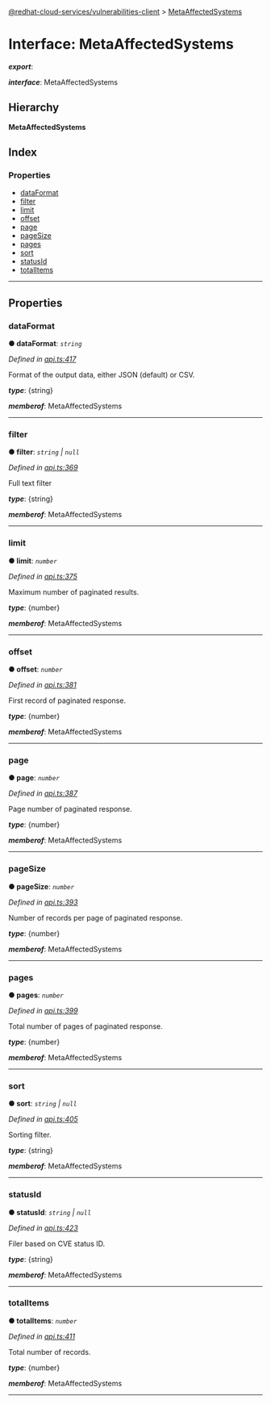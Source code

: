 [@redhat-cloud-services/vulnerabilities-client](../README.md) > [MetaAffectedSystems](../interfaces/metaaffectedsystems.md)

# Interface: MetaAffectedSystems

*__export__*: 

*__interface__*: MetaAffectedSystems

## Hierarchy

**MetaAffectedSystems**

## Index

### Properties

* [dataFormat](metaaffectedsystems.md#dataformat)
* [filter](metaaffectedsystems.md#filter)
* [limit](metaaffectedsystems.md#limit)
* [offset](metaaffectedsystems.md#offset)
* [page](metaaffectedsystems.md#page)
* [pageSize](metaaffectedsystems.md#pagesize)
* [pages](metaaffectedsystems.md#pages)
* [sort](metaaffectedsystems.md#sort)
* [statusId](metaaffectedsystems.md#statusid)
* [totalItems](metaaffectedsystems.md#totalitems)

---

## Properties

<a id="dataformat"></a>

###  dataFormat

**● dataFormat**: *`string`*

*Defined in [api.ts:417](https://github.com/RedHatInsights/javascript-clients/blob/master/packages/vulnerabilities/api.ts#L417)*

Format of the output data, either JSON (default) or CSV.

*__type__*: {string}

*__memberof__*: MetaAffectedSystems

___
<a id="filter"></a>

###  filter

**● filter**: *`string` \| `null`*

*Defined in [api.ts:369](https://github.com/RedHatInsights/javascript-clients/blob/master/packages/vulnerabilities/api.ts#L369)*

Full text filter

*__type__*: {string}

*__memberof__*: MetaAffectedSystems

___
<a id="limit"></a>

###  limit

**● limit**: *`number`*

*Defined in [api.ts:375](https://github.com/RedHatInsights/javascript-clients/blob/master/packages/vulnerabilities/api.ts#L375)*

Maximum number of paginated results.

*__type__*: {number}

*__memberof__*: MetaAffectedSystems

___
<a id="offset"></a>

###  offset

**● offset**: *`number`*

*Defined in [api.ts:381](https://github.com/RedHatInsights/javascript-clients/blob/master/packages/vulnerabilities/api.ts#L381)*

First record of paginated response.

*__type__*: {number}

*__memberof__*: MetaAffectedSystems

___
<a id="page"></a>

###  page

**● page**: *`number`*

*Defined in [api.ts:387](https://github.com/RedHatInsights/javascript-clients/blob/master/packages/vulnerabilities/api.ts#L387)*

Page number of paginated response.

*__type__*: {number}

*__memberof__*: MetaAffectedSystems

___
<a id="pagesize"></a>

###  pageSize

**● pageSize**: *`number`*

*Defined in [api.ts:393](https://github.com/RedHatInsights/javascript-clients/blob/master/packages/vulnerabilities/api.ts#L393)*

Number of records per page of paginated response.

*__type__*: {number}

*__memberof__*: MetaAffectedSystems

___
<a id="pages"></a>

###  pages

**● pages**: *`number`*

*Defined in [api.ts:399](https://github.com/RedHatInsights/javascript-clients/blob/master/packages/vulnerabilities/api.ts#L399)*

Total number of pages of paginated response.

*__type__*: {number}

*__memberof__*: MetaAffectedSystems

___
<a id="sort"></a>

###  sort

**● sort**: *`string` \| `null`*

*Defined in [api.ts:405](https://github.com/RedHatInsights/javascript-clients/blob/master/packages/vulnerabilities/api.ts#L405)*

Sorting filter.

*__type__*: {string}

*__memberof__*: MetaAffectedSystems

___
<a id="statusid"></a>

###  statusId

**● statusId**: *`string` \| `null`*

*Defined in [api.ts:423](https://github.com/RedHatInsights/javascript-clients/blob/master/packages/vulnerabilities/api.ts#L423)*

Filer based on CVE status ID.

*__type__*: {string}

*__memberof__*: MetaAffectedSystems

___
<a id="totalitems"></a>

###  totalItems

**● totalItems**: *`number`*

*Defined in [api.ts:411](https://github.com/RedHatInsights/javascript-clients/blob/master/packages/vulnerabilities/api.ts#L411)*

Total number of records.

*__type__*: {number}

*__memberof__*: MetaAffectedSystems

___


